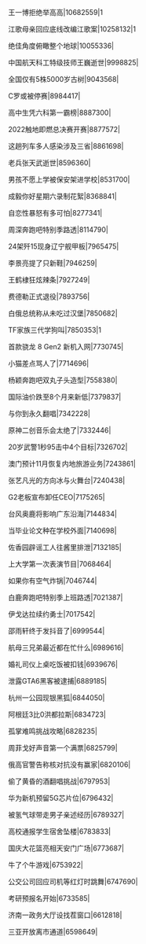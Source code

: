 王一博拒绝举高高|10682559|1

江歌母亲回应底线改编江歌案|10258132|1

绝佳角度俯瞰整个地球|10055336|

中国航天科工特级技师王巍逝世|9998825|

全国仅有5株5000岁古树|9043568|

C罗或被停赛|8984417|

高中生凭六科第一霸榜|8887300|

2022触地即燃总决赛开赛|8877572|

这趟列车多人感染涉及三省|8861698|

老兵张天武逝世|8596360|

男孩不愿上学被保安架进学校|8531700|

成毅你好星期六录制花絮|8368841|

自恋性暴怒有多可怕|8277341|

周深奔跑吧特别季路透|8114790|

24架歼15现身辽宁舰甲板|7965475|

李景亮提了只新鞋|7946259|

王鹤棣狂炫辣条|7927249|

费德勒正式退役|7893756|

白俄总统称从未吃过汉堡|7850682|

TF家族三代学狗叫|7850353|1

首款骁龙 8 Gen2 新机入网|7730745|

小猫差点骂人了|7714696|

杨颖奔跑吧双丸子头造型|7558380|

国际油价跌至8个月来新低|7379837|

与你到永久翻唱|7342228|

原神二创音乐会太绝了|7332446|

20岁武警1秒95击中4个目标|7326702|

澳门预计11月恢复内地旅游业务|7243861|

张艺凡光的方向冰与火舞台|7240438|

G2老板宣布卸任CEO|7175265|

台风奥鹿将影响广东沿海|7144834|

当毕业论文种在学校外面|7140698|

佐香园辟谣工人往酱里排泄|7132185|

上大学第一次表演节目|7068464|

如果你有空气炸锅|7046744|

白鹿奔跑吧特别季上班路透|7021387|

伊戈达拉续约勇士|7017542|

邵雨轩终于发抖音了|6999544|

航母三兄弟最近都在忙什么|6989616|

婚礼司仪上桌吃饭被扣钱|6939676|

泄露GTA6黑客被逮捕|6889185|

杭州一公园现银黑狐|6844050|

阿根廷3比0洪都拉斯|6834723|

孤掌难鸣挑战攻略|6828235|

周菲戈好声音第一个满票|6825799|

俄高官警告称核对抗没有赢家|6820106|

偷了黄昏的酒翻唱挑战|6797953|

华为新机预留5G芯片位|6796432|

被氢气球带走男子亲述经历|6789327|

高校通报学生宿舍坠楼|6783833|

国庆大花篮亮相天安门广场|6773687|

牛了个牛游戏|6753922|

公交公司回应司机等红灯时跳舞|6747690|

考研预报名开始|6733585|

济南一政务大厅设找茬窗口|6612818|

三亚开放离市通道|6598649|

